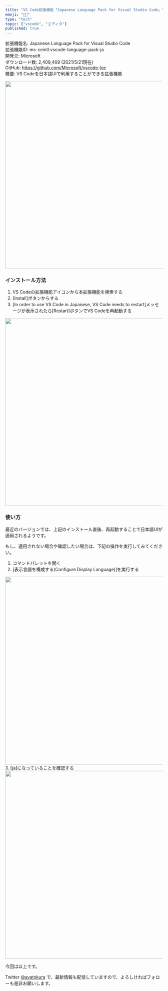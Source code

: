 ```yaml
---
title: "VS Code拡張機能「Japanese Language Pack for Visual Studio Code」"
emoji: "👩‍💻"
type: "tech"
topic: ["vscode", "エディタ"]
published: true
---
```


拡張機能名: Japanese Language Pack for Visual Studio Code  
拡張機能ID: ms-ceintl.vscode-language-pack-ja  
開発元: Microsoft  
ダウンロード数: 2,409,469 (2021/5/21現在)  
GitHub: https://github.com/Microsoft/vscode-loc  
概要: VS Codeを日本語UIで利用することができる拡張機能

<img src="https://bl6pap004files.storage.live.com/y4mnfnaon8xlHEJvTP4kGTRb6YY31SkbJhSqSMoN81zae8bPIXagD0jqBBZlxyoqEFZFoVaHqusgdlLMMT39W4sCEWn_X6ujs9IHAhUELcJil2EuMmJx96owKt5aVNZyzPkDAhRYeG30OxuDzCK9xhw9vb-GVWYw7yH7vc21Z1FAFy1lZLX8-AneX8SvrS51xwH?width=575&height=163&cropmode=none" width="600">  

### インストール方法
1. VS Codeの拡張機能アイコンから本拡張機能を検索する
2. [Install]ボタンからする
3. [In order to use VS Code in Japanese, VS Code needs to restart]メッセージが表示されたら[Restart]ボタンでVS Codeを再起動する
<img src="https://bl6pap004files.storage.live.com/y4munlU7yIbLyQe9MZxD8M-ySeoUsfkWoaQLC4n6s6C2l3fE1HPZLF3r2_TudNMGgt-HrnYKa151rD39kA2tolbgIA9B69_Jhv3geH5r_3RjYdGcoAXFoyU5Ft7j3zW1eqLFq4H18IlHVMt9XwLIETA1d3NqZqxU6kz0UqjnKcqQxqE2wKDvD8xZcnlQF5KCDyu?width=1068&height=242&cropmode=none" width="600">

### 使い方
最近のバージョンでは、上記のインストール直後、再起動することで日本語UIが適用されるようです。

もし、適用されない場合や確認したい場合は、下記の操作を実行してみてください。
1. コマンドパレットを開く
2. [表示言語を構成する(Configure Display Language)]を実行する
<img src="https://bl6pap004files.storage.live.com/y4mYdmpjGnqThVHQhok16ZNnd7_pHiyY_EXu3NubMqLbUQvwNIi4DgmKy46T121qGTxljIXeBq5JuV-hwZkDGLtqH2d9intAiyWKDN-FjJ3G4ECRmkaTiywHcosykoTxMfWg3fQ0bdDqMdOgq7dCK1g5aYI1owsNM0d2IAez2L9HEbUBApAVByJs5Exxvsm56sy?width=1450&height=202&cropmode=none" width="600">
3. [ja]になっていることを確認する
<img src="https://bl6pap004files.storage.live.com/y4mFBFvnddwPd8cj2HKERV1l6gl00AxlJ0eNQoRaAnZl1IloTsVjke1u6VCvYIBak18SrOKpVnjqlQUebkO2k1kZVB9zVfIVYxMz2CXRwr9wFHP1_EYBmYJeD7XLYF-MQYyHHPSSGYzRUUdvB760uBxA8_ZrGL0uW73IHUvtxgMQ5n-L4Mhc6gn_OD3RdV1PDFH?width=1444&height=266&cropmode=none" width="600">

今回は以上です。

Twitter [@ayatokura](https://twitter.com/ayatokura) で、最新情報も配信していますので、よろしければフォローも是非お願いします。